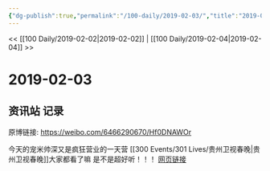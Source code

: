 ```yaml
---
{"dg-publish":true,"permalink":"/100-daily/2019-02-03/","title":"2019-02-03"}
---
```



<< [[100 Daily/2019-02-02\|2019-02-02]] | [[100 Daily/2019-02-04\|2019-02-04]] >>

# 2019-02-03

## 资讯站 记录

原博链接: https://weibo.com/6466290670/Hf0DNAWOr

今天的宠米帅深又是疯狂营业的一天营
[[300 Events/301 Lives/贵州卫视春晚\|贵州卫视春晚]]大家都看了嘛
是不是超好听！！！
[网页链接](https://weibo.cn/sinaurl?u=https%3A%2F%2Ffx.weico.net%2Fshare%2F56362028.html%3Fweibo_id%3D4335753800672872)
